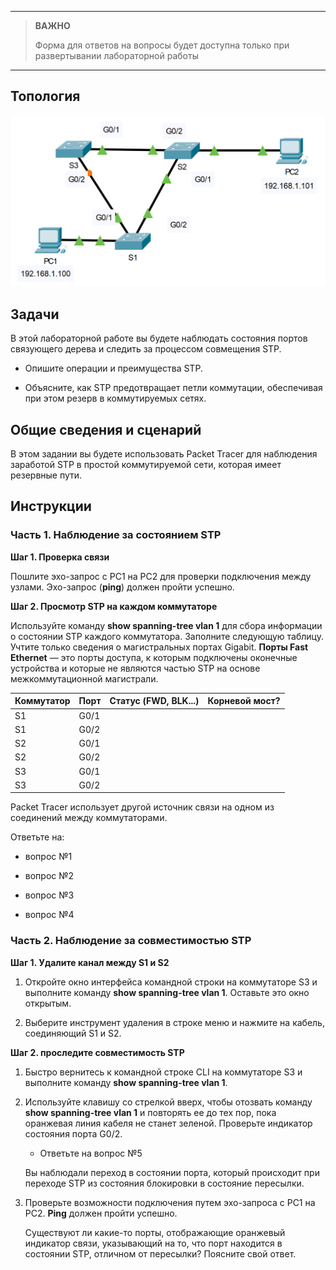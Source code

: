 
---

> **ВАЖНО**
> 
> Форма для ответов на вопросы будет доступна только при развертывании лабораторной работы 

---

## Топология

![](./assets/topology.png)

## Задачи

В этой лабораторной работе вы будете наблюдать состояния портов связующего дерева и следить за процессом совмещения STP.

-   Опишите операции и преимущества STP.

-   Объясните, как STP предотвращает петли коммутации, обеспечивая при этом резерв в коммутируемых сетях.

## Общие сведения и сценарий

В этом задании вы будете использовать Packet Tracer для наблюдения заработой STP в простой коммутируемой сети, которая имеет резервные пути.

## Инструкции

### Часть 1. Наблюдение за состоянием STP

**Шаг 1. Проверка связи**

Пошлите эхо-запрос с PC1 на PC2 для проверки подключения между узлами. Эхо-запрос (**ping**) должен пройти успешно.

**Шаг 2. Просмотр STP на каждом коммутаторе**

Используйте команду **show spanning-tree vlan 1** для сбора информации о состоянии STP каждого коммутатора. Заполните следующую таблицу. Учтите только сведения о магистральных портах Gigabit. **Порты Fast Ethernet** — это порты доступа, к которым подключены оконечные устройства и которые не являются частью STP на основе межкоммутационной магистрали.

| Коммутатор | Порт | Статус (FWD, BLK...) | Корневой мост? |
|------------|------|----------------------|----------------|
| S1         | G0/1 |                      |                |
| S1         | G0/2 |                      |                |
| S2         | G0/1 |                      |                |
| S2         | G0/2 |                      |                |
| S3         | G0/1 |                      |                |
| S3         | G0/2 |                      |                |

Packet Tracer использует другой источник связи на одном из соединений между коммутаторами.

Ответьте на:

- вопрос №1

- вопрос №2

- вопрос №3

- вопрос №4

### Часть 2. Наблюдение за совместимостью STP

**Шаг 1. Удалите канал между S1 и S2**

1.  Откройте окно интерфейса командной строки на коммутаторе S3 и выполните команду **show spanning-tree vlan 1**. Оставьте это окно открытым.

2.  Выберите инструмент удаления в строке меню и нажмите на кабель, соединяющий S1 и S2.

**Шаг 2. проследите совместимость STP**

1.  Быстро вернитесь к командной строке CLI на коммутаторе S3 и выполните команду **show spanning-tree vlan 1**.

2.  Используйте клавишу со стрелкой вверх, чтобы отозвать команду **show spanning-tree vlan 1** и повторять ее до тех пор, пока оранжевая линия кабеля не станет зеленой. Проверьте индикатор состояния порта G0/2.

    - Ответьте на вопрос №5

    Вы наблюдали переход в состоянии порта, который происходит при переходе STP из состояния блокировки в состояние пересылки.

3.  Проверьте возможности подключения путем эхо-запроса с PC1 на PC2. **Ping** должен пройти успешно.

    Существуют ли какие-то порты, отображающие оранжевый индикатор связи, указывающий на то, что порт находится в состоянии STP, отличном от пересылки? Поясните свой ответ.

<!-- [Скачать файл Packet Tracer для локального запуска](./assets/5.1.9-lab.pka) -->

